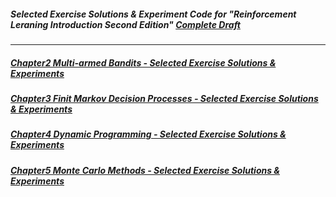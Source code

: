 ##### Selected Exercise Solutions & Experiment Code for ___"Reinforcement Leraning Introduction Second Edition"___   [Complete Draft](http://www.incompleteideas.net/book/the-book.html)


***

##### [Chapter2 Multi-armed Bandits - Selected Exercise Solutions & Experiments](./solutions/chapter2/selected-solutions.md)

##### [Chapter3 Finit Markov Decision Processes - Selected Exercise Solutions & Experiments](./solutions/chapter3/selected-solutions.md)

##### [Chapter4 Dynamic Programming - Selected Exercise Solutions & Experiments](./solutions/chapter4/selected-solutions.md)

##### [Chapter5 Monte Carlo Methods - Selected Exercise Solutions & Experiments](./solutions/chapter5/selected-solutions.md)
